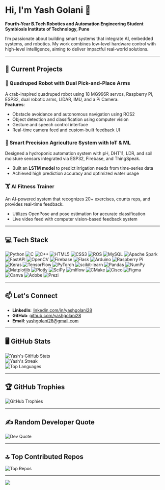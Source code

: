 # Hi, I'm Yash Golani 👋  
**Fourth-Year B.Tech Robotics and Automation Engineering Student**  
**Symbiosis Institute of Technology, Pune**

I’m passionate about building smart systems that integrate AI, embedded systems, and robotics. My work combines low-level hardware control with high-level intelligence, aiming to deliver impactful real-world solutions.

---

## 🔬 Current Projects

### 🦀 Quadruped Robot with Dual Pick-and-Place Arms  
A crab-inspired quadruped robot using 18 MG996R servos, Raspberry Pi, ESP32, dual robotic arms, LIDAR, IMU, and a Pi Camera.  
**Features**:  
- Obstacle avoidance and autonomous navigation using ROS2  
- Object detection and classification using computer vision  
- Gesture and speech control interface  
- Real-time camera feed and custom-built feedback UI

### 🌾 Smart Precision Agriculture System with IoT & ML  
Designed a hydroponic automation system with pH, DHT11, LDR, and soil moisture sensors integrated via ESP32, Firebase, and ThingSpeak.  
- Built an **LSTM model** to predict irrigation needs from time-series data  
- Achieved high prediction accuracy and optimized water usage

### 🏋️ AI Fitness Trainer  
An AI-powered system that recognizes 20+ exercises, counts reps, and provides real-time feedback.  
- Utilizes OpenPose and pose estimation for accurate classification  
- Live video feed with computer vision-based feedback system

---

## 💻 Tech Stack

![Python](https://img.shields.io/badge/python-3670A0?style=for-the-badge&logo=python&logoColor=ffdd54)
![C](https://img.shields.io/badge/c-%2300599C.svg?style=for-the-badge&logo=c&logoColor=white)
![C++](https://img.shields.io/badge/c++-%2300599C.svg?style=for-the-badge&logo=c%2B%2B&logoColor=white)
![HTML5](https://img.shields.io/badge/html5-%23E34F26.svg?style=for-the-badge&logo=html5&logoColor=white)
![CSS3](https://img.shields.io/badge/css3-%231572B6.svg?style=for-the-badge&logo=css3&logoColor=white)
![ROS](https://img.shields.io/badge/ros-%230A0FF9.svg?style=for-the-badge&logo=ros&logoColor=white)
![MySQL](https://img.shields.io/badge/mysql-4479A1.svg?style=for-the-badge&logo=mysql&logoColor=white)
![Apache Spark](https://img.shields.io/badge/Apache%20Spark-FDEE21?style=for-the-badge&logo=apachespark&logoColor=black)
![FastAPI](https://img.shields.io/badge/FastAPI-005571?style=for-the-badge&logo=fastapi)
![OpenCV](https://img.shields.io/badge/opencv-%23white.svg?style=for-the-badge&logo=opencv&logoColor=white)
![Firebase](https://img.shields.io/badge/firebase-%23039BE5.svg?style=for-the-badge&logo=firebase)
![Flask](https://img.shields.io/badge/flask-%23000.svg?style=for-the-badge&logo=flask&logoColor=white)
![Arduino](https://img.shields.io/badge/-Arduino-00979D?style=for-the-badge&logo=Arduino&logoColor=white)
![Raspberry Pi](https://img.shields.io/badge/-Raspberry_Pi-C51A4A?style=for-the-badge&logo=Raspberry-Pi)
![Keras](https://img.shields.io/badge/Keras-%23D00000.svg?style=for-the-badge&logo=Keras&logoColor=white)
![TensorFlow](https://img.shields.io/badge/TensorFlow-%23FF6F00.svg?style=for-the-badge&logo=TensorFlow&logoColor=white)
![PyTorch](https://img.shields.io/badge/PyTorch-%23EE4C2C.svg?style=for-the-badge&logo=PyTorch&logoColor=white)
![scikit-learn](https://img.shields.io/badge/scikit--learn-%23F7931E.svg?style=for-the-badge&logo=scikit-learn&logoColor=white)
![Pandas](https://img.shields.io/badge/pandas-%23150458.svg?style=for-the-badge&logo=pandas&logoColor=white)
![NumPy](https://img.shields.io/badge/numpy-%23013243.svg?style=for-the-badge&logo=numpy&logoColor=white)
![Matplotlib](https://img.shields.io/badge/Matplotlib-%23ffffff.svg?style=for-the-badge&logo=Matplotlib&logoColor=black)
![Plotly](https://img.shields.io/badge/Plotly-%233F4F75.svg?style=for-the-badge&logo=plotly&logoColor=white)
![SciPy](https://img.shields.io/badge/SciPy-%230C55A5.svg?style=for-the-badge&logo=scipy&logoColor=%white)
![mlflow](https://img.shields.io/badge/mlflow-%23d9ead3.svg?style=for-the-badge&logo=numpy&logoColor=blue)
![CMake](https://img.shields.io/badge/CMake-%23008FBA.svg?style=for-the-badge&logo=cmake&logoColor=white)
![Cisco](https://img.shields.io/badge/cisco-%23049fd9.svg?style=for-the-badge&logo=cisco&logoColor=black)
![Figma](https://img.shields.io/badge/figma-%23F24E1E.svg?style=for-the-badge&logo=figma&logoColor=white)
![Canva](https://img.shields.io/badge/Canva-%2300C4CC.svg?style=for-the-badge&logo=Canva&logoColor=white)
![Adobe](https://img.shields.io/badge/adobe-%23FF0000.svg?style=for-the-badge&logo=adobe&logoColor=white)
![Prezi](https://img.shields.io/badge/Prezi-%23000000.svg?style=for-the-badge&logo=Prezi&logoColor=white)

---

## 📫 Let's Connect

- **LinkedIn**: [linkedin.com/in/yashgolani28](https://linkedin.com/in/yashgolani28)  
- **GitHub**: [github.com/yashgolani28](https://github.com/yashgolani28)  
- **Email**: yashgolani28@gmail.com

---

## 🖥️ GitHub Stats

![Yash's GitHub Stats](https://github-readme-stats.vercel.app/api?username=yashgolani28&theme=dark&hide_border=false)  
![Yash's Streak](https://streak-stats.demolab.com/?user=yashgolani28&theme=dark&hide_border=false)  
![Top Languages](https://github-readme-stats.vercel.app/api/top-langs/?username=yashgolani28&layout=compact&theme=dark&hide_border=false)

---

## 🏆 GitHub Trophies

![GitHub Trophies](https://github-profile-trophy.vercel.app/?username=yashgolani28&theme=radical&no-frame=false&no-bg=true&margin-w=4)

---

## ✍️ Random Developer Quote

![Dev Quote](https://quotes-github-readme.vercel.app/api?type=horizontal&theme=radical)

---

## 🔝 Top Contributed Repos

![Top Repos](https://github-contributor-stats.vercel.app/api?username=yashgolani28&limit=5&theme=dark&combine_all_yearly_contributions=true)

---

[![](https://visitcount.itsvg.in/api?id=yashgolani28&icon=0&color=0)](https://visitcount.itsvg.in)

<!-- Proudly crafted for a tech-driven future -->
